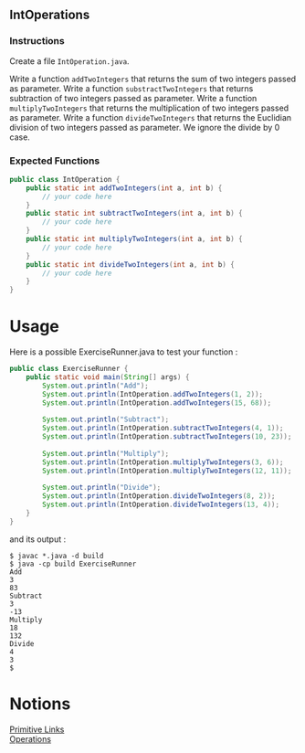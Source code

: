 ## IntOperations

### Instructions

Create a file `IntOperation.java`.

Write a function `addTwoIntegers` that returns the sum of two integers passed as parameter.
Write a function `substractTwoIntegers` that returns subtraction of two integers passed as parameter.
Write a function `multiplyTwoIntegers` that returns the multiplication of two integers passed as parameter.
Write a function `divideTwoIntegers` that returns the Euclidian division of two integers passed as parameter. We ignore the divide by 0 case.

### Expected Functions
```java
public class IntOperation {
    public static int addTwoIntegers(int a, int b) {
        // your code here
    }
    public static int subtractTwoIntegers(int a, int b) {
        // your code here
    }
    public static int multiplyTwoIntegers(int a, int b) {
        // your code here
    }
    public static int divideTwoIntegers(int a, int b) {
        // your code here
    }
}
```

# Usage

Here is a possible ExerciseRunner.java to test your function : 
```java
public class ExerciseRunner {
    public static void main(String[] args) {
        System.out.println("Add");
        System.out.println(IntOperation.addTwoIntegers(1, 2));
        System.out.println(IntOperation.addTwoIntegers(15, 68));
        
        System.out.println("Subtract");
        System.out.println(IntOperation.subtractTwoIntegers(4, 1));
        System.out.println(IntOperation.subtractTwoIntegers(10, 23));
        
        System.out.println("Multiply");
        System.out.println(IntOperation.multiplyTwoIntegers(3, 6));
        System.out.println(IntOperation.multiplyTwoIntegers(12, 11));
        
        System.out.println("Divide");
        System.out.println(IntOperation.divideTwoIntegers(8, 2));
        System.out.println(IntOperation.divideTwoIntegers(13, 4));
    }
}
```

and its output :
```shell
$ javac *.java -d build
$ java -cp build ExerciseRunner 
Add
3
83
Subtract
3
-13
Multiply
18
132
Divide
4
3
$ 
```

# Notions
[Primitive Links](https://docs.oracle.com/javase/tutorial/java/nutsandbolts/datatypes.html)  
[Operations](https://docs.oracle.com/javase/tutorial/java/nutsandbolts/op1.html)